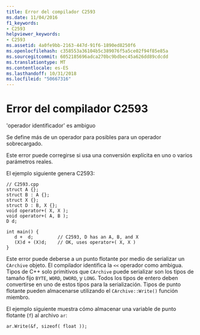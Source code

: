 ```yaml
---
title: Error del compilador C2593
ms.date: 11/04/2016
f1_keywords:
- C2593
helpviewer_keywords:
- C2593
ms.assetid: 4a0fe9bb-2163-447d-91f6-1890ed8250f6
ms.openlocfilehash: c358553a36104b5c389076f5a5ce02f94f85e85a
ms.sourcegitcommit: 6052185696adca270bc9bdbec45a626dd89cdcdd
ms.translationtype: MT
ms.contentlocale: es-ES
ms.lasthandoff: 10/31/2018
ms.locfileid: "50667316"
---
```

# <a name="compiler-error-c2593"></a>Error del compilador C2593

'operador identificador' es ambiguo

Se define más de un operador para posibles para un operador sobrecargado.

Este error puede corregirse si usa una conversión explícita en uno o varios parámetros reales.

El ejemplo siguiente genera C2593:

```
// C2593.cpp
struct A {};
struct B : A {};
struct X {};
struct D : B, X {};
void operator+( X, X );
void operator+( A, B );
D d;

int main() {
   d +  d;         // C2593, D has an A, B, and X
   (X)d + (X)d;    // OK, uses operator+( X, X )
}
```

Este error puede deberse a un punto flotante por medio de serializar un `CArchive` objeto. El compilador identifica la `<<` operador como ambigua. Tipos de C++ solo primitivos que `CArchive` puede serializar son los tipos de tamaño fijo `BYTE`, `WORD`, `DWORD`, y `LONG`. Todos los tipos de entero deben convertirse en uno de estos tipos para la serialización. Tipos de punto flotante pueden almacenarse utilizando el `CArchive::Write()` función miembro.

El ejemplo siguiente muestra cómo almacenar una variable de punto flotante (`f`) al archivo `ar`:

```
ar.Write(&f, sizeof( float ));
```